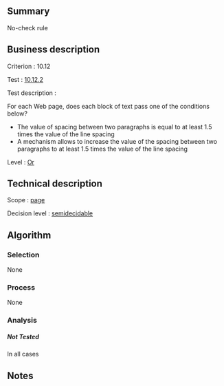 ## Summary

No-check rule

## Business description

Criterion : 10.12

Test : [10.12.2](http://www.accessiweb.org/index.php/accessiweb-22-english-version.html#test-10-12-2)

Test description :

For each Web page, does each block of text pass one of the conditions
below?

-   The value of spacing between two paragraphs is equal to at least 1.5
    times the value of the line spacing
-   A mechanism allows to increase the value of the spacing between two
    paragraphs to at least 1.5 times the value of the line spacing

Level : [Or](/en/category/rules-design/accessiweb-11/level/or)

## Technical description

Scope : [page](/en/category/rules-design/accessiweb-11/scope/page)

Decision level :
[semidecidable](/en/category/rules-design/accessiweb-11/decision-level/semidecidable)

## Algorithm

### Selection

None

### Process

None

### Analysis

##### Not Tested

In all cases

## Notes


